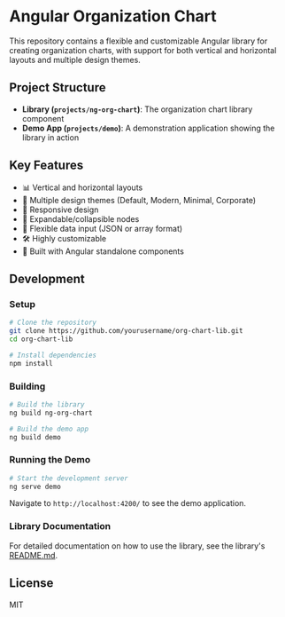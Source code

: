 # Angular Organization Chart

This repository contains a flexible and customizable Angular library for creating organization charts, with support for both vertical and horizontal layouts and multiple design themes.

## Project Structure

- **Library (`projects/ng-org-chart`)**: The organization chart library component
- **Demo App (`projects/demo`)**: A demonstration application showing the library in action

## Key Features

- 📊 Vertical and horizontal layouts
- 🎨 Multiple design themes (Default, Modern, Minimal, Corporate)
- 📱 Responsive design
- 🔄 Expandable/collapsible nodes
- 📂 Flexible data input (JSON or array format)
- 🛠️ Highly customizable
- 🧩 Built with Angular standalone components

## Development

### Setup

```bash
# Clone the repository
git clone https://github.com/yourusername/org-chart-lib.git
cd org-chart-lib

# Install dependencies
npm install
```

### Building

```bash
# Build the library
ng build ng-org-chart

# Build the demo app
ng build demo
```

### Running the Demo

```bash
# Start the development server
ng serve demo
```

Navigate to `http://localhost:4200/` to see the demo application.

### Library Documentation

For detailed documentation on how to use the library, see the library's [README.md](projects/ng-org-chart/README.md).

## License

MIT
